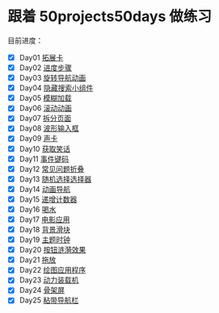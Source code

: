 # 跟着 50projects50days 做练习

目前进度：

- [x] Day01 [拓展卡](https://github.com/xinxin1228/50day/tree/main/01_expanding-cards)
- [x] Day02 [进度步骤](https://github.com/xinxin1228/50day/tree/main/02_progress-steps)
- [x] Day03 [旋转导航动画](https://github.com/xinxin1228/50day/tree/main/03_rotating-nav-animation)
- [x] Day04 [隐藏搜索小组件](https://github.com/xinxin1228/50day/tree/main/04_hidden-search)
- [x] Day05 [模糊加载](https://github.com/xinxin1228/50day/tree/main/05_blurry-loading)
- [x] Day06 [滚动动画](https://github.com/xinxin1228/50day/tree/main/06_scroll-animation)
- [x] Day07 [拆分页面](https://github.com/xinxin1228/50day/tree/main/07_split-landing-page)
- [x] Day08 [波形输入框](https://github.com/xinxin1228/50day/tree/main/08_form-input-wave)
- [x] Day09 [声卡](https://github.com/xinxin1228/50day/tree/main/09_sound-board)
- [x] Day10 [获取笑话](https://github.com/xinxin1228/50day/tree/main/10_dad-jokes)
- [x] Day11 [事件键码](https://github.com/xinxin1228/50day/tree/main/11_event-keycodes)
- [x] Day12 [常见问题折叠](https://github.com/xinxin1228/50day/tree/main/12_faq-collapse)
- [x] Day13 [随机选择选择器](https://github.com/xinxin1228/50day/tree/main/13_random-choice-picker)
- [x] Day14 [动画导航](https://github.com/xinxin1228/50day/tree/main/14_animated-navigation)
- [x] Day15 [递增计数器](https://github.com/xinxin1228/50day/tree/main/15_incrementing-counter)
- [x] Day16 [喝水](https://github.com/xinxin1228/50day/tree/main/16_drink-water)
- [x] Day17 [电影应用](https://github.com/xinxin1228/50day/tree/main/17_movie-app)
- [x] Day18 [背景滑块](https://github.com/xinxin1228/50day/tree/main/18_background-slider)
- [x] Day19 [主题时钟](https://github.com/xinxin1228/50day/tree/main/19_theme-clock)
- [x] Day20 [按钮涟漪效果](https://github.com/xinxin1228/50day/tree/main/20_button-ripple-effect)
- [x] Day21 [拖放](https://github.com/xinxin1228/50day/tree/main/21_drag-n-drop)
- [x] Day22 [绘图应用程序](https://github.com/xinxin1228/50day/tree/main/22_drawing-app)
- [x] Day23 [动力装载机](https://github.com/xinxin1228/50day/tree/main/23_kinetic-loader)
- [x] Day24 [骨架屏](https://github.com/xinxin1228/50day/tree/main/24_content-placeholder)
- [x] Day25 [粘带导航栏](https://github.com/xinxin1228/50day/tree/main/25_sticky-navigation)
